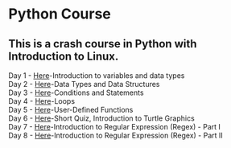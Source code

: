 # Python Course

## This is a crash course in Python with Introduction to Linux.

Day 1 - [Here](https://rameshbalan.github.io/Python-Course/Day1)-Introduction to variables and data types  
Day 2 - [Here](https://rameshbalan.github.io/Python-Course/Day2)-Data Types and Data Structures  
Day 3 - [Here](https://rameshbalan.github.io/Python-Course/Day3)-Conditions and Statements  
Day 4 - [Here](https://rameshbalan.github.io/Python-Course/Day4)-Loops  
Day 5 - [Here](https://rameshbalan.github.io/Python-Course/Day5)-User-Defined Functions  
Day 6 - [Here](https://rameshbalan.github.io/Python-Course/Day6)-Short Quiz, Introduction to Turtle Graphics  
Day 7 - [Here](https://rameshbalan.github.io/Python-Course/Day7)-Introduction to Regular Expression (Regex) - Part I  
Day 8 - [Here](https://rameshbalan.github.io/Python-Course/Day8)-Introduction to Regular Expression (Regex) - Part II 
